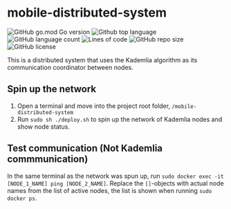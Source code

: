 # mobile-distributed-system
![GitHub go.mod Go version](https://img.shields.io/github/go-mod/go-version/SimonBerghem/mobile-distributed-system)
![Github top language](https://img.shields.io/github/languages/top/SimonBerghem/mobile-distributed-system)
![GitHub language count](https://img.shields.io/github/languages/count/SimonBerghem/mobile-distributed-system)
![Lines of code](https://img.shields.io/tokei/lines/github/SimonBerghem/mobile-distributed-system)
![GitHub repo size](https://img.shields.io/github/repo-size/SimonBerghem/mobile-distributed-system)
![GitHub license](https://img.shields.io/github/license/SimonBerghem/mobile-distributed-system)

This is a distributed system that uses the Kademlia algorithm as its communication coordinator between nodes. 

## Spin up the network
1. Open a terminal and move into the project root folder, `/mobile-distributed-system`
2. Run `sudo sh ./deploy.sh` to spin up the network of Kademlia nodes and show node status.

## Test communication (Not Kademlia commmunication)
In the same terminal as the network was spun up, run `sudo docker exec -it [NODE_1_NAME] ping [NODE_2_NAME]`. Replace the `[]`-objects with actual node names from the list of active nodes, the list is shown when running `sudo docker ps`.